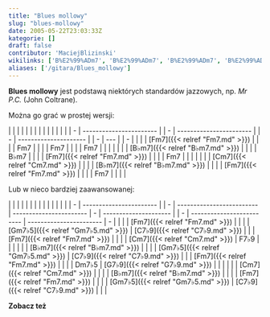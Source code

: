 ```yaml
---
title: "Blues mollowy"
slug: "blues-mollowy"
date: 2005-05-22T23:03:33Z
kategorie: []
draft: false
contributor: 'MaciejBlizinski'
wikilinks: ['B%E2%99%ADm7', 'B%E2%99%ADm7', 'B%E2%99%ADm7', 'B%E2%99%ADm7', 'C7%E2%99%AD9', 'C7%E2%99%AD9', 'C7%E2%99%AD9', 'Cm7', 'Cm7', 'Cm7', 'Dm7%E2%99%AD5', 'F7%E2%99%AD9', 'Fm7', 'Fm7', 'Fm7', 'Fm7', 'Fm7', 'Fm7', 'Fm7', 'G7%E2%99%AD9', 'Gm7%E2%99%AD5', 'Gm7%E2%99%AD5', 'Gm7%E2%99%AD5', 'John_Coltrane', 'standard_jazzowy']
aliases: ['/gitara/Blues_mollowy']
---
```

**Blues mollowy** jest podstawą niektórych standardów
jazzowych<!-- link nie odnosił się do niczego: 'Blues mollowy' ('content/książka/Blues_mollowy.md') links to 'standard_jazzowy' ('content/książka/standard_jazzowy.md') and that does not exist -->, np. *Mr P.C.* (John
Coltrane<!-- link nie odnosił się do niczego: 'Blues mollowy' ('content/książka/Blues_mollowy.md') links to 'John_Coltrane' ('content/książka/John_Coltrane.md') and that does not exist -->).

Można go grać w prostej wersji:

|   |                         |  |   |                         |  |   |                       |  |   |     |  |   |
| - | ----------------------- |  | - | ----------------------- |  | - | --------------------- |  | - | --- |  | - |
| | | [Fm7]({{< relref "Fm7.md" >}})   |  | | | Fm7                     |  | | | Fm7                   |  | | | Fm7 |  | | |
| | | [B♭m7]({{< relref "B♭m7.md" >}}) |  | | | B♭m7                    |  | | | [Fm7]({{< relref "Fm7.md" >}}) |  | | | Fm7 |  | | |
| | | [Cm7]({{< relref "Cm7.md" >}})   |  | | | [B♭m7]({{< relref "B♭m7.md" >}}) |  | | | [Fm7]({{< relref "Fm7.md" >}}) |  | | | Fm7 |  | | |

Lub w nieco bardziej zaawansowanej:

|   |                         |  |   |                           |                         |   |                       |  |   |                           |                         |   |
| - | ----------------------- |  | - | ------------------------- | ----------------------- | - | --------------------- |  | - | ------------------------- | ----------------------- | - |
| | | [Fm7]({{< relref "Fm7.md" >}})   |  | | | [Gm7♭5]({{< relref "Gm7♭5.md" >}}) | [C7♭9]({{< relref "C7♭9.md" >}}) | | | [Fm7]({{< relref "Fm7.md" >}}) |  | | | [Cm7]({{< relref "Cm7.md" >}})     | F7♭9<!-- link nie odnosił się do niczego: 'Blues mollowy' ('content/książka/Blues_mollowy.md') links to 'F7♭9' ('content/książka/F7♭9.md') and that does not exist --> | | |
| | | [B♭m7]({{< relref "B♭m7.md" >}}) |  | | | [Gm7♭5]({{< relref "Gm7♭5.md" >}}) | [C7♭9]({{< relref "C7♭9.md" >}}) | | | [Fm7]({{< relref "Fm7.md" >}}) |  | | | Dm7♭5<!-- link nie odnosił się do niczego: 'Blues mollowy' ('content/książka/Blues_mollowy.md') links to 'Dm7♭5' ('content/książka/Dm7♭5.md') and that does not exist --> | [G7♭9]({{< relref "G7♭9.md" >}}) | | |
| | | [Cm7]({{< relref "Cm7.md" >}})   |  | | | [B♭m7]({{< relref "B♭m7.md" >}})   |                         | | | [Fm7]({{< relref "Fm7.md" >}}) |  | | | [Gm7♭5]({{< relref "Gm7♭5.md" >}}) | [C7♭9]({{< relref "C7♭9.md" >}}) | | |

**Zobacz też**